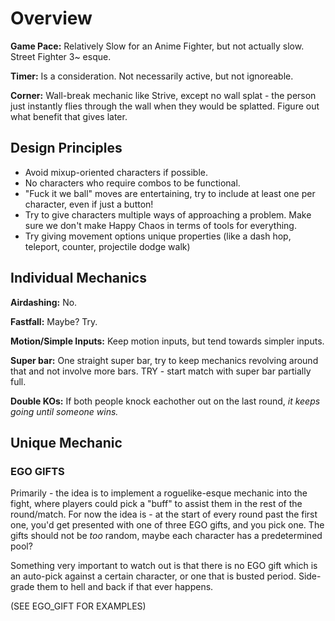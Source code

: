 # Overview

**Game Pace:** Relatively Slow for an Anime Fighter, but not actually slow. Street Fighter 3~ esque.

**Timer:** Is a consideration. Not necessarily active, but not ignoreable.

**Corner:** Wall-break mechanic like Strive, except no wall splat - the person just instantly flies through the wall when they would be splatted. Figure out what benefit that gives later.

## Design Principles

- Avoid mixup-oriented characters if possible.
- No characters who require combos to be functional.
- "Fuck it we ball" moves are entertaining, try to include at least one per character, even if just a button!
- Try to give characters multiple ways of approaching a problem. Make sure we don't make Happy Chaos in terms of tools for everything.
- Try giving movement options unique properties (like a dash hop, teleport, counter, projectile dodge walk)


## Individual Mechanics

**Airdashing:** No.

**Fastfall:** Maybe? Try.

**Motion/Simple Inputs:** Keep motion inputs, but tend towards simpler inputs.

**Super bar:** One straight super bar, try to keep mechanics revolving around that and not involve more bars. TRY - start match with super bar partially full.

**Double KOs:** If both people knock eachother out on the last round, *it keeps going until someone wins.*

## Unique Mechanic

### EGO GIFTS

Primarily - the idea is to implement a roguelike-esque mechanic into the fight, where players could pick a "buff" to assist them in the rest of the round/match. For now the idea is - at the start of every round past the first one, you'd get presented with one of three EGO gifts, and you pick one. The gifts should not be _too_ random, maybe each character has a predetermined pool? 

Something very important to watch out is that there is no EGO gift which is an auto-pick against a certain character, or one that is busted period. Side-grade them to hell and back if that ever happens.

(SEE EGO_GIFT FOR EXAMPLES)